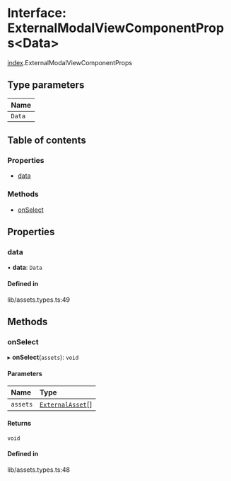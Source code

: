 # Interface: ExternalModalViewComponentProps<Data\>

[index](../wiki/index).ExternalModalViewComponentProps

## Type parameters

| Name |
| :------ |
| `Data` |

## Table of contents

### Properties

- [data](../wiki/index.ExternalModalViewComponentProps#data)

### Methods

- [onSelect](../wiki/index.ExternalModalViewComponentProps#onselect)

## Properties

### data

• **data**: `Data`

#### Defined in

lib/assets.types.ts:49

## Methods

### onSelect

▸ **onSelect**(`assets`): `void`

#### Parameters

| Name | Type |
| :------ | :------ |
| `assets` | [`ExternalAsset`](../wiki/index.ExternalAsset)[] |

#### Returns

`void`

#### Defined in

lib/assets.types.ts:48
